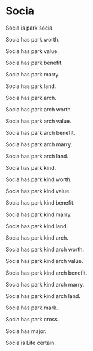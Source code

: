 # Socia

Socia is park socia.

Socia has park worth.

Socia has park value.

Socia has park benefit.

Socia has park marry.

Socia has park land.

Socia has park arch.

Socia has park arch worth.

Socia has park arch value.

Socia has park arch benefit.

Socia has park arch marry.

Socia has park arch land.

Socia has park kind.

Socia has park kind worth.

Socia has park kind value.

Socia has park kind benefit.

Socia has park kind marry.

Socia has park kind land.

Socia has park kind arch.

Socia has park kind arch worth.

Socia has park kind arch value.

Socia has park kind arch benefit.

Socia has park kind arch marry.

Socia has park kind arch land.

Socia has park mark.

Socia has park cross.

Socia has major.

Socia is Life certain.